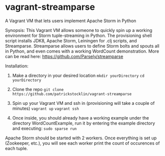 # vagrant-streamparse

A Vagrant VM that lets users implement Apache Storm in Python

Synopsis: This Vagrant VM allows someone to quickly spin up a working environment for Storm tuple-streaming in Python. The provisioning shell script installs JDK8, Apache Storm, Leiningen for .clj scripts, and Streamparse. Streamparse allows users to define Storm bolts and spouts all in Python, and even comes with a working WordCount demonstration. More can be read here: https://github.com/Parsely/streamparse

Installation:

1) Make a directory in your desired location
```mkdir yourDirectory```
```cd yourDirectory```

2) Clone the repo
```git clone https://github.com/patrickstocklin/vagrant-streamparse```

3) Spin up your Vagrant VM and ssh in (provisioning will take a couple of minutes)
```vagrant up```
```vagrant ssh```

4) Once inside, you should already have a working example under the directory WordCountExample, run it by entering the example directory and executing:
```sudo sparse run```

Apache Storm should be started with 2 workers. Once everything is set up (Zookeeper, etc.), you will see each worker print the count of occurences of each tuple.
